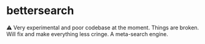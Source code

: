 # bettersearch
⚠️ Very experimental and poor codebase at the moment. Things are broken. Will fix and make everything less cringe. 
A meta-search engine.
